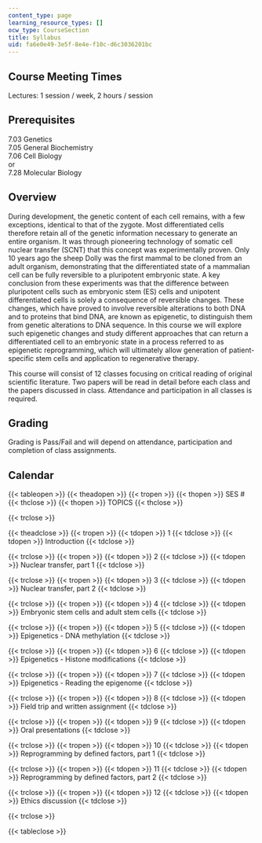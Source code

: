 ```yaml
---
content_type: page
learning_resource_types: []
ocw_type: CourseSection
title: Syllabus
uid: fa6e0e49-3e5f-8e4e-f10c-d6c3036201bc
---
```


Course Meeting Times
--------------------

Lectures: 1 session / week, 2 hours / session

Prerequisites
-------------

7.03 Genetics  
7.05 General Biochemistry  
7.06 Cell Biology  
or  
7.28 Molecular Biology

Overview
--------

During development, the genetic content of each cell remains, with a few exceptions, identical to that of the zygote. Most differentiated cells therefore retain all of the genetic information necessary to generate an entire organism. It was through pioneering technology of somatic cell nuclear transfer (SCNT) that this concept was experimentally proven. Only 10 years ago the sheep Dolly was the first mammal to be cloned from an adult organism, demonstrating that the differentiated state of a mammalian cell can be fully reversible to a pluripotent embryonic state. A key conclusion from these experiments was that the difference between pluripotent cells such as embryonic stem (ES) cells and unipotent differentiated cells is solely a consequence of reversible changes. These changes, which have proved to involve reversible alterations to both DNA and to proteins that bind DNA, are known as epigenetic, to distinguish them from genetic alterations to DNA sequence. In this course we will explore such epigenetic changes and study different approaches that can return a differentiated cell to an embryonic state in a process referred to as epigenetic reprogramming, which will ultimately allow generation of patient-specific stem cells and application to regenerative therapy.

This course will consist of 12 classes focusing on critical reading of original scientific literature. Two papers will be read in detail before each class and the papers discussed in class. Attendance and participation in all classes is required.

Grading
-------

Grading is Pass/Fail and will depend on attendance, participation and completion of class assignments.

Calendar
--------

{{< tableopen >}}
{{< theadopen >}}
{{< tropen >}}
{{< thopen >}}
SES #
{{< thclose >}}
{{< thopen >}}
TOPICS
{{< thclose >}}

{{< trclose >}}

{{< theadclose >}}
{{< tropen >}}
{{< tdopen >}}
1
{{< tdclose >}}
{{< tdopen >}}
Introduction
{{< tdclose >}}

{{< trclose >}}
{{< tropen >}}
{{< tdopen >}}
2
{{< tdclose >}}
{{< tdopen >}}
Nuclear transfer, part 1
{{< tdclose >}}

{{< trclose >}}
{{< tropen >}}
{{< tdopen >}}
3
{{< tdclose >}}
{{< tdopen >}}
Nuclear transfer, part 2
{{< tdclose >}}

{{< trclose >}}
{{< tropen >}}
{{< tdopen >}}
4
{{< tdclose >}}
{{< tdopen >}}
Embryonic stem cells and adult stem cells
{{< tdclose >}}

{{< trclose >}}
{{< tropen >}}
{{< tdopen >}}
5
{{< tdclose >}}
{{< tdopen >}}
Epigenetics - DNA methylation
{{< tdclose >}}

{{< trclose >}}
{{< tropen >}}
{{< tdopen >}}
6
{{< tdclose >}}
{{< tdopen >}}
Epigenetics - Histone modifications
{{< tdclose >}}

{{< trclose >}}
{{< tropen >}}
{{< tdopen >}}
7
{{< tdclose >}}
{{< tdopen >}}
Epigenetics - Reading the epigenome
{{< tdclose >}}

{{< trclose >}}
{{< tropen >}}
{{< tdopen >}}
8
{{< tdclose >}}
{{< tdopen >}}
Field trip and written assignment
{{< tdclose >}}

{{< trclose >}}
{{< tropen >}}
{{< tdopen >}}
9
{{< tdclose >}}
{{< tdopen >}}
Oral presentations
{{< tdclose >}}

{{< trclose >}}
{{< tropen >}}
{{< tdopen >}}
10
{{< tdclose >}}
{{< tdopen >}}
Reprogramming by defined factors, part 1
{{< tdclose >}}

{{< trclose >}}
{{< tropen >}}
{{< tdopen >}}
11
{{< tdclose >}}
{{< tdopen >}}
Reprogramming by defined factors, part 2
{{< tdclose >}}

{{< trclose >}}
{{< tropen >}}
{{< tdopen >}}
12
{{< tdclose >}}
{{< tdopen >}}
Ethics discussion
{{< tdclose >}}

{{< trclose >}}

{{< tableclose >}}
